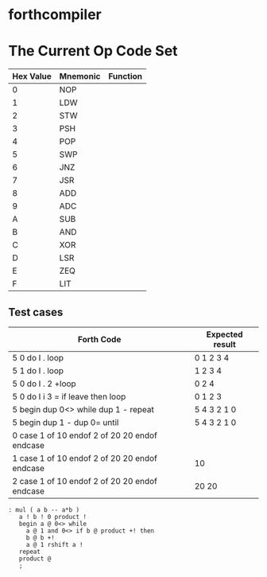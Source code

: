 # forthcompiler

# The Current Op Code Set
Hex Value | Mnemonic | Function
----------|----------|---------
0         | NOP
1         | LDW
2         | STW
3         | PSH
4         | POP
5         | SWP
6         | JNZ
7         | JSR
8         | ADD
9         | ADC
A         | SUB
B         | AND
C         | XOR
D         | LSR
E         | ZEQ
F         | LIT

## Test cases

Forth Code                                    | Expected result
----------------------------------------------|----------------
5 0 do I . loop                               | 0 1 2 3 4
5 1 do I . loop                               | 1 2 3 4
5 0 do I . 2 +loop                            | 0 2 4
5 0 do I i 3 = if leave then loop             | 0 1 2 3
5 begin dup 0<> while dup 1 - repeat          | 5 4 3 2 1 0
5 begin dup 1 - dup 0= until                  | 5 4 3 2 1 0
0 case 1 of 10 endof 2 of 20 20 endof endcase | 
1 case 1 of 10 endof 2 of 20 20 endof endcase | 10
2 case 1 of 10 endof 2 of 20 20 endof endcase | 20 20

```forth
: mul ( a b -- a*b )
   a ! b ! 0 product !
   begin a @ 0<> while
     a @ 1 and 0<> if b @ product +! then
     b @ b +!
     a @ 1 rshift a !
   repeat
   product @
   ;

```
